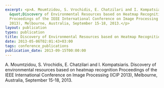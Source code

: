 ```yaml
---
excerpt: <p>A. Moumtzidou, S. Vrochidis, E. Chatzilari and I. Kompatsiaris.
  &quot;Discovery of Environmental Resources based on Heatmap Recognition&quot;,
  Proceedings of the IEEE International Conference on Image Processing (ICIP
  2013), Melbourne, Australia, September 15-18, 2013.</p>
layout: publication
types: publication
title: Discovery of Environmental Resources based on Heatmap Recognition
date: 2013-05-06T02:01:43+03:00
tags: conference_publications
publication_date: 2013-09-15T00:00:00
---
```

<p>A. Moumtzidou, S. Vrochidis, E. Chatzilari and I. Kompatsiaris. Discovery of environmental resources based on heatmap recognition Proceedings of the IEEE International Conference on Image Processing (ICIP 2013), Melbourne, Australia, September 15-18, 2013.</p>